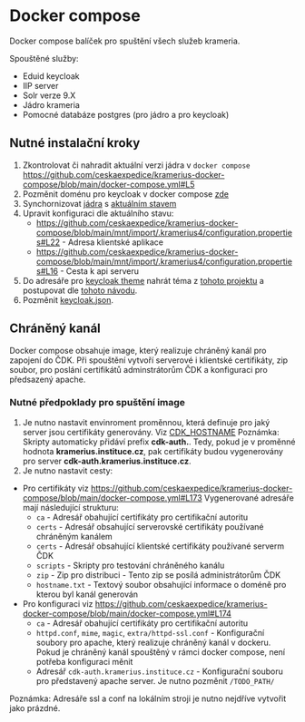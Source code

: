 # Docker compose 
Docker compose balíček pro spuštění všech služeb krameria. 

Spouštěné služby:
 - Eduid keycloak
 - IIP server
 - Solr verze 9.X
 - Jádro krameria
 - Pomocné databáze postgres (pro jádro a pro keycloak)

## Nutné instalační kroky
 1. Zkontrolovat či nahradit aktuální verzi jádra v `docker compose` https://github.com/ceskaexpedice/kramerius-docker-compose/blob/main/docker-compose.yml#L5
 2. Pozměnit doménu pro keycloak v docker compose [zde](https://github.com/ceskaexpedice/kramerius-docker-compose/blob/main/docker-compose.yml#L128-L129)
 3. Synchornizovat [jádra](https://github.com/ceskaexpedice/kramerius-docker-compose/tree/main/mnt/containers/solr/data) s [aktuálním stavem](https://github.com/ceskaexpedice/kramerius/tree/master/installation/solr-9.x) 
 4. Upravit konfiguraci dle aktuálního stavu:
     - https://github.com/ceskaexpedice/kramerius-docker-compose/blob/main/mnt/import/.kramerius4/configuration.properties#L22 - Adresa klientské aplikace
     - https://github.com/ceskaexpedice/kramerius-docker-compose/blob/main/mnt/import/.kramerius4/configuration.properties#L16 - Cesta k api serveru
 5. Do adresáře pro [keycloak theme](https://github.com/ceskaexpedice/kramerius-docker-compose/tree/main/mnt/containers/eduid/providers) nahrát téma z [tohoto projektu](https://github.com/ceskaexpedice/keycloak-kramerius-theme/releases/tag/7.0.32) a postupovat dle [tohoto návodu](https://github.com/ceskaexpedice/keycloak-kramerius-theme?tab=readme-ov-file#keycloak-theme-kramerius).
 6. Pozměnit [keycloak.json](https://github.com/ceskaexpedice/kramerius-docker-compose/blob/main/mnt/import/.kramerius4/keycloak.json#L3). 


## Chráněný kanál
Docker compose obsahuje image, který realizuje chráněný kanál pro zapojení do ČDK.  Při spouštění vytvoří serverové i klientské certifikáty, zip soubor, pro poslání certifikátů adminstrátorům ČDK a konfiguraci pro předsazený apache.

### Nutné předpoklady pro spuštění image
1. Je nutno nastavit envinroment proměnnou, která definuje pro jaký server jsou certifikáty generovány. Viz  [CDK_HOSTNAME](https://github.com/ceskaexpedice/kramerius-docker-compose/blob/main/docker-compose.yml#L177) Poznámka: Skripty automaticky přidáví prefix **cdk-auth.**.  Tedy, pokud je v proměnné hodnota **kramerius.instituce.cz**, pak certifikáty budou vygenerovány pro server **cdk-auth.kramerius.instituce.cz**.
2. Je nutno nastavit cesty:
 - Pro certifikáty viz https://github.com/ceskaexpedice/kramerius-docker-compose/blob/main/docker-compose.yml#L173
    Vygenerované adresáře mají následující strukturu:
      * `ca`   - Adresář obahující certifikáty pro certifikační autoritu
      * `certs` - Adresář obsahující serverovské certifikáty používané chráněným kanálem
      * `certs` - Adresář obsahující klientské certifikáty používané serverm ČDK
      * `scripts` - Skripty pro testování chráněného kanálu
      * `zip`  - Zip pro distribuci - Tento zip se posílá administrátorům ČDK
      * `hostname.txt` - Textový soubor obsahující informace o doméně pro kterou byl kanál generován      
 - Pro konfiguraci viz https://github.com/ceskaexpedice/kramerius-docker-compose/blob/main/docker-compose.yml#L174
      * `ca`   - Adresář obahující certifikáty pro certifikační autoritu
      * `httpd.conf`, `mime`, `magic`, `extra/httpd-ssl.conf`  - Konfigurační soubory pro apache, který realizuje chráněný kanál v dockeru. Pokud je chráněný kanál spouštěný v rámci docker compose, není potřeba konfiguraci měnit
      * Adresář `cdk-auth.kramerius.instituce.cz` - Konfigurační souboru pro představený apache server. Je nutno pozměnit `/TODO_PATH/` 

Poznámka: Adresáře ssl a conf na lokálním stroji je nutno nejdříve vytvořit jako prázdné.

    
